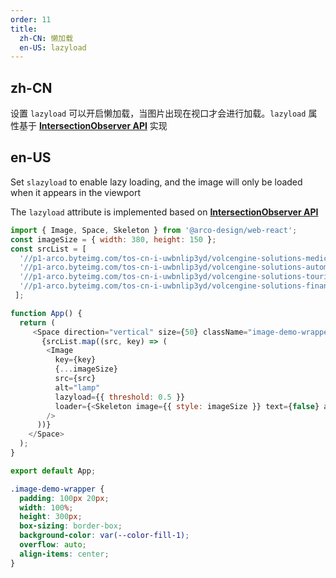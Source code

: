 ```yaml
---
order: 11
title:
  zh-CN: 懒加载
  en-US: lazyload
---
```


## zh-CN

设置 `lazyload` 可以开启懒加载，当图片出现在视口才会进行加载。`lazyload` 属性基于 **[IntersectionObserver API](https://developer.mozilla.org/en-US/docs/Web/API/Intersection_Observer_API)** 实现

## en-US

Set `slazyload` to enable lazy loading, and the image will only be loaded when it appears in the viewport

The `lazyload` attribute is implemented based on **[IntersectionObserver API](https://developer.mozilla.org/en-US/docs/Web/API/Intersection_Observer_API)**

```js
import { Image, Space, Skeleton } from '@arco-design/web-react';
const imageSize = { width: 380, height: 150 };
const srcList = [
  '//p1-arco.byteimg.com/tos-cn-i-uwbnlip3yd/volcengine-solutions-medical.png~tplv-uwbnlip3yd-png.png',
  '//p1-arco.byteimg.com/tos-cn-i-uwbnlip3yd/volcengine-solutions-automotive.png~tplv-uwbnlip3yd-png.png',
  '//p1-arco.byteimg.com/tos-cn-i-uwbnlip3yd/volcengine-solutions-tourism.png~tplv-uwbnlip3yd-png.png',
  '//p1-arco.byteimg.com/tos-cn-i-uwbnlip3yd/volcengine-solutions-finance.png~tplv-uwbnlip3yd-png.png',
 ];

function App() {
  return (
     <Space direction="vertical" size={50} className="image-demo-wrapper">
       {srcList.map((src, key) => (
        <Image
          key={key}
          {...imageSize}
          src={src}
          alt="lamp"
          lazyload={{ threshold: 0.5 }}
          loader={<Skeleton image={{ style: imageSize }} text={false} animation />}
        />
      ))}
    </Space>
  );
}

export default App;
```

```css
.image-demo-wrapper {
  padding: 100px 20px;
  width: 100%;
  height: 300px;
  box-sizing: border-box;
  background-color: var(--color-fill-1);
  overflow: auto;
  align-items: center;
}

```

